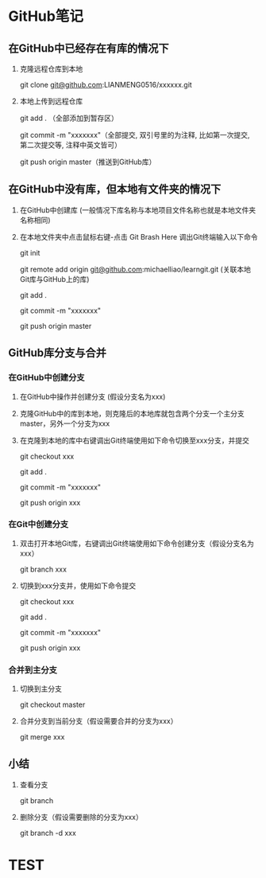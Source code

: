 # GitHub笔记

## 在GitHub中已经存在有库的情况下	

1. 克隆远程仓库到本地

   git clone git@github.com:LIANMENG0516/xxxxxx.git

2. 本地上传到远程仓库

   git add . （全部添加到暂存区）

   git commit -m "xxxxxxx"（全部提交, 双引号里的为注释, 比如第一次提交, 第二次提交等, 注释中英文皆可）

   git push origin master（推送到GitHub库）

## 在GitHub中没有库，但本地有文件夹的情况下

1. 在GitHub中创建库 (一般情况下库名称与本地项目文件名称也就是本地文件夹名称相同)

2. 在本地文件夹中点击鼠标右键-点击 Git Brash Here 调出Git终端输入以下命令

   git init

   git remote add origin git@github.com:michaelliao/learngit.git   (关联本地Git库与GitHub上的库)

   git add .

   git commit -m "xxxxxxx"

   git push origin master


## GitHub库分支与合并

### 在GitHub中创建分支

1. 在GitHub中操作并创建分支	(假设分支名为xxx)

2. 克隆GitHub中的库到本地，则克隆后的本地库就包含两个分支一个主分支master，另外一个分支为xxx

3. 在克隆到本地的库中右键调出Git终端使用如下命令切换至xxx分支，并提交

    git checkout xxx

    git add .

    git commit -m "xxxxxxx"

    git push origin xxx

### 在Git中创建分支

1. 双击打开本地Git库，右键调出Git终端使用如下命令创建分支（假设分支名为xxx）

    git branch xxx

2. 切换到xxx分支并，使用如下命令提交

    git checkout xxx

    git add .

    git commit -m "xxxxxxx"

    git push origin xxx

### 合并到主分支

1. 切换到主分支

    git checkout master

2. 合并分支到当前分支（假设需要合并的分支为xxx）

    git merge xxx

## 小结

1. 查看分支

    git branch

2. 删除分支（假设需要删除的分支为xxx）

    git branch -d xxx

# TEST